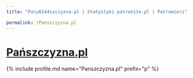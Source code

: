 ```yaml
---
title: "Pa\u0144szczyzna.pl | Statystyki patronite.pl | Patromierz"

permalink: /Panszczyzna.pl
---
```


# [Pańszczyzna.pl](https://patronite.pl/Panszczyzna.pl)

{% include profile.md name="Panszczyzna.pl" prefix="p" %}
